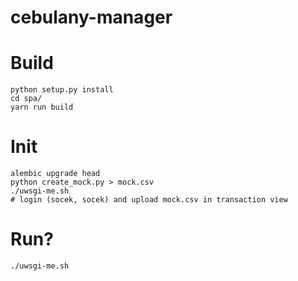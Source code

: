 # cebulany-manager

# Build

```
python setup.py install
cd spa/
yarn run build
```

# Init 

```
alembic upgrade head
python create_mock.py > mock.csv
./uwsgi-me.sh
# login (socek, socek) and upload mock.csv in transaction view
```

# Run?

```
./uwsgi-me.sh
```
